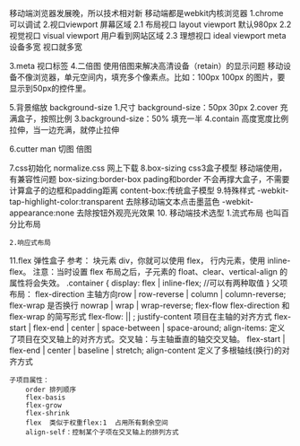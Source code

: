 移动端浏览器发展晚，所以技术相对新
 移动端都是webkit内核浏览器
 1.chrome 可以调试
 2.视口viewport 屏幕区域
	2.1 布局视口 layout viewport 默认980px
	2.2 视觉视口 visual viewport 用户看到网站区域
	2.3 理想视口 ideal viewport meta 设备多宽 视口就多宽
	
3.meta 视口标签
	<meta name="viewport" content="width=device-width,user-scalable=no,initial-scale=1.0,
	maximum-scale=1.0,minimum-scale=1.0">
4.二倍图
	使用倍图来解决高清设备（retain）的显示问题
	移动设备不像浏览器，单元空间内，填充多个像素点。比如：100px  100px 的图片，要显示到50px的控件里。 
	
5.背景缩放 background-size
	1.尺寸 background-size：50px 30px
	2.cover 充满盒子，按照比例
	3.background-size：50% 填充一半
	4.contain 高度宽度比例拉伸，当一边充满，就停止拉伸
	
6.cutter man 切图 倍图	

7.css初始化 normalize.css 网上下载
8.box-sizing css3盒子模型 移动端使用，有兼容性问题
	box-sizing:border-box pading和border 不会再撑大盒子，不需要计算盒子的边框和padding距离
	content-box:传统盒子模型
9.特殊样式
	-webkit-tap-highlight-color:transparent 去除移动端文本点击墨蓝色
	-webkit-appearance:none 去除按钮外观亮光效果
10.	移动端技术选型
	1.流式布局 也叫百分比布局
	
		
	2.响应式布局
	
11.flex 弹性盒子 参考：[](https://zhuanlan.zhihu.com/p/25303493)
	块元素  div，你就可以使用 flex，
	行内元素，使用 inline-flex。
	注意：当时设置 flex 布局之后，子元素的 float、clear、vertical-align 的属性将会失效。
	.container {
		display: flex | inline-flex;       //可以有两种取值
	}
	父项布局：
		flex-direction  主轴方向row | row-reverse | column | column-reverse;
		flex-wrap  是否换行  nowrap | wrap | wrap-reverse;
		flex-flow flex-direction 和 flex-wrap 的简写形式  flex-flow: <flex-direction> || <flex-wrap>;
		justify-content 项目在主轴的对齐方式 flex-start | flex-end | center | space-between | space-around;
		align-items: 定义了项目在交叉轴上的对齐方式。交叉轴：与主轴垂直的轴交交叉轴。
			flex-start | flex-end | center | baseline | stretch;
		align-content 定义了多根轴线(换行)的对齐方式
		
	子项目属性：
		order 排列顺序
		flex-basis 
		flex-grow
		flex-shrink
		flex  类似于权重flex:1  占用所有剩余空间
		align-self：控制某个子项在交叉轴上的排列方式


	
	